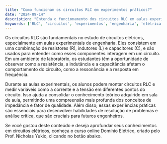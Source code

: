 ```yaml
---
title: "Como funcionam os circuitos RLC em experimentos práticos?"
date: "2024-09-14"
description: "Entenda o funcionamento dos circuitos RLC em aulas experimentais de engenharia elétrica."
keywords: ['RLC', 'circuitos', 'experimentos', 'engenharia', 'elétrica']
---
```


Os circuitos RLC são fundamentais no estudo de circuitos elétricos, especialmente em aulas experimentais de engenharia. Eles consistem em uma combinação de resistores (R), indutores (L) e capacitores (C), e são usados para entender como esses componentes interagem em um circuito. Em um ambiente de laboratório, os estudantes têm a oportunidade de observar como a resistência, a indutância e a capacitância afetam o comportamento do circuito, como a ressonância e a resposta em frequência.

Durante as aulas experimentais, os alunos podem montar circuitos RLC e medir variáveis como a corrente e a tensão em diferentes pontos do circuito. Isso ajuda a consolidar o conhecimento teórico adquirido em sala de aula, permitindo uma compreensão mais profunda dos conceitos de impedância e fator de qualidade. Além disso, essas experiências práticas são essenciais para desenvolver habilidades de resolução de problemas e análise crítica, que são cruciais para futuros engenheiros.

Se você gostou deste conteúdo e deseja aprofundar seus conhecimentos em circuitos elétricos, conheça o curso online Domínio Elétrico, criado pelo Prof. Nicholas Yukio, clicando no botão abaixo.